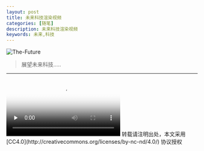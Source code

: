 ```yaml
---
layout: post
title: 未来科技渲染视频
categories: [随笔]
description: 未来科技渲染视频
keywords: 未来,科技
---
```


![The-Future](https://mritd.b0.upaiyun.com/markdown/The-Future2-1024x400.jpg)

> 展望未来科技.....

<!--more-->

---

<video id="video" controls="" preload="none" poster="https://mritd.b0.upaiyun.com/markdown/The-Future1-1024x406.jpg">
      <source id="mp4" src="http://7xjost.com1.z0.glb.clouddn.com/videos/The-future.mp4" type="video/mp4">
      <p>Your user agent does not support the HTML5 Video element.</p>
</video>
转载请注明出处，本文采用 [CC4.0](http://creativecommons.org/licenses/by-nc-nd/4.0/) 协议授权
